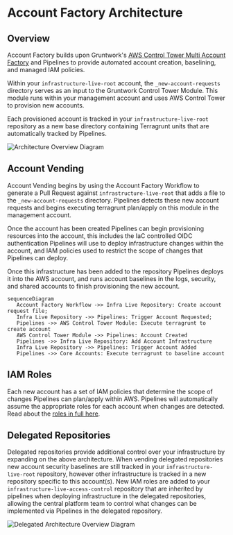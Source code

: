 # Account Factory Architecture

## Overview

Account Factory builds upon Gruntwork's [AWS Control Tower Multi Account Factory](/reference/modules/terraform-aws-control-tower/control-tower-multi-account-factory/) and Pipelines to provide automated account creation, baselining, and managed IAM policies.

Within your `infrastructure-live-root` account, the `_new-account-requests` directory serves as an input to the Gruntwork Control Tower Module. This module runs within your management account and uses AWS Control Tower to provision new accounts.

Each provisioned account is tracked in your `infrastructure-live-root` repository as a new base directory containing Terragrunt units that are automatically tracked by Pipelines.

![Architecture Overview Diagram](/img/accountfactory/architecture.png)

## Account Vending

Account Vending begins by using the Account Factory Workflow to generate a Pull Request against `infrastructure-live-root` that adds a file to the `_new-account-requests` directory. Pipelines detects these new account requests and begins executing terragrunt plan/apply on this module in the management account.

Once the account has been created Pipelines can begin provisioning resources into the account, this includes the IaC controlled OIDC authentication Pipelines will use to deploy infrastructure changes within the account, and IAM policies used to restrict the scope of changes that Pipelines can deploy.

Once this infrastructure has been added to the repository Pipelines deploys it into the AWS account, and runs account baselines in the logs, security, and shared accounts to finish provisioning the new account.

```mermaid
sequenceDiagram
   Account Factory Workflow ->> Infra Live Repository: Create account request file;
   Infra Live Repository ->> Pipelines: Trigger Account Requested;
   Pipelines ->> AWS Control Tower Module: Execute terragrunt to create account
   AWS Control Tower Module ->> Pipelines: Account Created
   Pipelines ->> Infra Live Repository: Add Account Infrastructure
   Infra Live Repository ->> Pipelines: Trigger Account Added
   Pipelines ->> Core Accounts: Execute terragrunt to baseline account
```

## IAM Roles

Each new account has a set of IAM policies that determine the scope of changes Pipelines can plan/apply within AWS. Pipelines will automatically assume the appropriate roles for each account when changes are detected. Read about the [roles in full here](/2.0/docs/pipelines/architecture/security-controls#roles-provisioned-by-devops-foundations).

## Delegated Repositories

Delegated repositories provide additional control over your infrastructure by expanding on the above architecture. When vending delegated repositories new account security baselines are still tracked in your `infrastructure-live-root` repository, however other infrastructure is tracked in a new repository specific to this account(s). New IAM roles are added to your `infrastructure-live-access-control` repository that are inherited by pipelines when deploying infrastructure in the delegated repositories, allowing the central platform team to control what changes can be implemented via Pipelines in the delegated repository.

![Delegated Architecture Overview Diagram](/img/accountfactory/delegated-architecture.png)